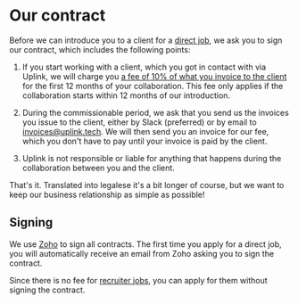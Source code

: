 # Our contract

Before we can introduce you to a client for a [direct job](040-direct-jobs.md), we ask you to sign our contract, which includes the following points:

1. If you start working with a client, which you got in contact with via Uplink, we will charge you [a fee of 10% of what you invoice to the client](090-our-fee.md) for the first 12 months of your collaboration. This fee only applies if the collaboration starts within 12 months of our introduction.

2. During the commissionable period, we ask that you send us the invoices you issue to the client, either by Slack (preferred) or by email to [invoices@uplink.tech](mailto:invoices@uplink.tech). We will then send you an invoice for our fee, which you don't have to pay until your invoice is paid by the client.

3. Uplink is not responsible or liable for anything that happens during the collaboration between you and the client.

That's it. Translated into legalese it's a bit longer of course, but we want to keep our business relationship as simple as possible!

## Signing

We use [Zoho](https://www.zoho.com/sign/) to sign all contracts. The first time you apply for a direct job, you will automatically receive an email from Zoho asking you to sign the contract.

Since there is no fee for [recruiter jobs](050-recruiter-jobs.md), you can apply for them without signing the contract.
